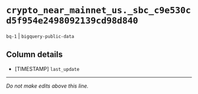 # `crypto_near_mainnet_us._sbc_c9e530cd5f954e2498092139cd98d840`
`bq-1` | `bigquery-public-data`

## Column details
* [TIMESTAMP] `last_update`

-------------------------------------------------------------------------------
*Do not make edits above this line.*
